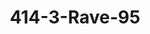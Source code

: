 ---
ee_id: '188'
site: '1'
type: '2'
url: 2004-005-414-3-rave-95
title: 414-3-Rave-95
year: '2004'
display_year: '2004'
medium: Video
dims:
pitch: "​Dance dance revolution vid set to 2 Unlimited."
ps:
live_url:
related:
youtube:
related_code:
imgs: rave-95-2004-005-still-1-database-ih.jpg
subheading:
download:
add_credit: w Frankie Martin
add_credits:
commission:
layout: things-i-made
---